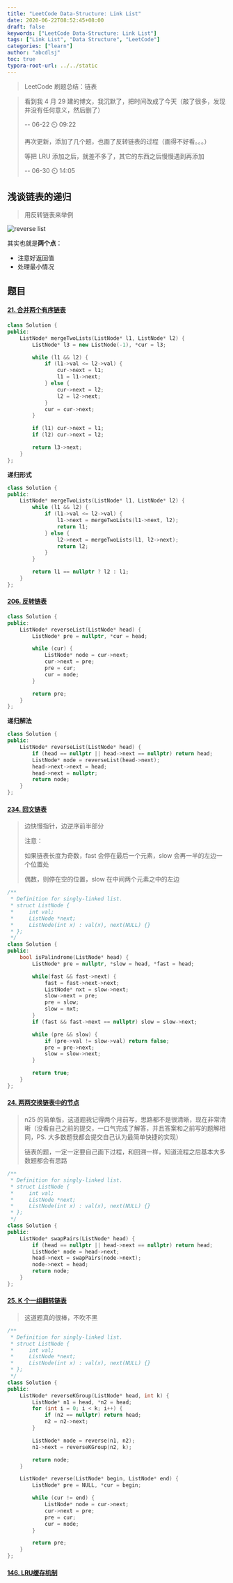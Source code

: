 ```yaml
---
title: "LeetCode Data-Structure: Link List"
date: 2020-06-22T08:52:45+08:00
draft: false
keywords: ["LeetCode Data-Structure: Link List"]
tags: ["Link List", "Data Structure", "LeetCode"]
categories: ["learn"]
author: "abcdlsj"
toc: true
typora-root-url: ../../static
---
```


> LeetCode 刷题总结：链表

<!--more-->

> 看到我 4 月 29 建的博文，我沉默了，把时间改成了今天（敲了很多，发现并没有任何意义，然后删了）
>
> -\- 06-22 :timer_clock: 09:22
>
> 再次更新，添加了几个题，也画了反转链表的过程（画得不好看。。。）
>
> 等把 LRU 添加之后，就差不多了，其它的东西之后慢慢遇到再添加
>
> -\- 06-30 :timer_clock: 14:05

## 浅谈链表的递归

> 用反转链表来举例

![reverse list](/img/reverseList.png)

其实也就是**两个点**：

- 注意好返回值
- 处理最小情况

## 题目

#### [21. 合并两个有序链表](https://leetcode-cn.com/problems/merge-two-sorted-lists/)

```cpp
class Solution {
public:
    ListNode* mergeTwoLists(ListNode* l1, ListNode* l2) {
        ListNode* l3 = new ListNode(-1), *cur = l3;

        while (l1 && l2) {
            if (l1->val <= l2->val) {
                cur->next = l1;
                l1 = l1->next;
            } else {
                cur->next = l2;
                l2 = l2->next;
            }
            cur = cur->next;
        } 

        if (l1) cur->next = l1;
        if (l2) cur->next = l2;

        return l3->next; 
    }
};
```

**递归形式**

```cpp
class Solution {
public:
    ListNode* mergeTwoLists(ListNode* l1, ListNode* l2) {
        while (l1 && l2) {
            if (l1->val <= l2->val) {
                l1->next = mergeTwoLists(l1->next, l2);
                return l1;
            } else {
                l2->next = mergeTwoLists(l1, l2->next);
                return l2;
            }
        }

        return l1 == nullptr ? l2 : l1;
    }
};
```

#### [206. 反转链表](https://leetcode-cn.com/problems/reverse-linked-list/)

```cpp
class Solution {
public:
    ListNode* reverseList(ListNode* head) {
        ListNode* pre = nullptr, *cur = head;

        while (cur) {
            ListNode* node = cur->next;
            cur->next = pre;
            pre = cur;
            cur = node;
        }

        return pre;
    }
};
```

**递归解法**

```cpp
class Solution {
public:
    ListNode* reverseList(ListNode* head) {
        if (head == nullptr || head->next == nullptr) return head;
        ListNode* node = reverseList(head->next);
        head->next->next = head;
        head->next = nullptr;
        return node;
    }
};
```

#### [234. 回文链表](https://leetcode-cn.com/problems/palindrome-linked-list/)

> 边快慢指针，边逆序前半部分
>
> 注意：
>
> 如果链表长度为奇数，fast 会停在最后一个元素，slow 会再一半的左边一个位置处
>
> 偶数，则停在空的位置，slow 在中间两个元素之中的左边

```cpp
/**
 * Definition for singly-linked list.
 * struct ListNode {
 *     int val;
 *     ListNode *next;
 *     ListNode(int x) : val(x), next(NULL) {}
 * };
 */
class Solution {
public:
    bool isPalindrome(ListNode* head) {
        ListNode* pre = nullptr, *slow = head, *fast = head;

        while(fast && fast->next) {
            fast = fast->next->next;
            ListNode* nxt = slow->next;
            slow->next = pre;
            pre = slow;
            slow = nxt;
        }
        if (fast && fast->next == nullptr) slow = slow->next;

        while (pre && slow) {
            if (pre->val != slow->val) return false;
            pre = pre->next;
            slow = slow->next;
        }

        return true;
    }
};
```

#### [24. 两两交换链表中的节点](https://leetcode-cn.com/problems/swap-nodes-in-pairs/)

> n25 的简单版，这道题我记得两个月前写，思路都不是很清晰，现在非常清晰（没看自己之前的提交，一口气完成了解答，并且答案和之前写的题解相同，PS. 大多数题我都会提交自己认为最简单快捷的实现）
>
> 链表的题，一定一定要自己画下过程，和回溯一样，知道流程之后基本大多数题都会有思路

```cpp
/**
 * Definition for singly-linked list.
 * struct ListNode {
 *     int val;
 *     ListNode *next;
 *     ListNode(int x) : val(x), next(NULL) {}
 * };
 */
class Solution {
public:
    ListNode* swapPairs(ListNode* head) {
        if (head == nullptr || head->next == nullptr) return head;
        ListNode* node = head->next;
        head->next = swapPairs(node->next);
        node->next = head;
        return node;
    }
};
```

#### [25. K 个一组翻转链表](https://leetcode-cn.com/problems/reverse-nodes-in-k-group/)

> 这道题真的很棒，不吹不黑

```cpp
/**
 * Definition for singly-linked list.
 * struct ListNode {
 *     int val;
 *     ListNode *next;
 *     ListNode(int x) : val(x), next(NULL) {}
 * };
 */
class Solution {
public:
    ListNode* reverseKGroup(ListNode* head, int k) {
        ListNode* n1 = head, *n2 = head;
        for (int i = 0; i < k; i++) {
            if (n2 == nullptr) return head;
            n2 = n2->next; 
        }

        ListNode* node = reverse(n1, n2);
        n1->next = reverseKGroup(n2, k);

        return node;
    }

    ListNode* reverse(ListNode* begin, ListNode* end) {
        ListNode* pre = NULL, *cur = begin;

        while (cur != end) {
            ListNode* node = cur->next;
            cur->next = pre;
            pre = cur;
            cur = node;
        }

        return pre;
    }
};
```

#### [146. LRU缓存机制](https://leetcode-cn.com/problems/lru-cache/)


